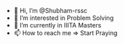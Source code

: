 - 👋 Hi, I’m @Shubham-rssc
- 👀 I’m interested in Problem Solving
- 🌱 I’m currently in IIITA Masters
- 📫 How to reach me => Start Praying

<!---
Shubham-rssc/Shubham-rssc is a ✨ special ✨ repository because its `README.md` (this file) appears on your GitHub profile.
You can click the Preview link to take a look at your changes.
--->
